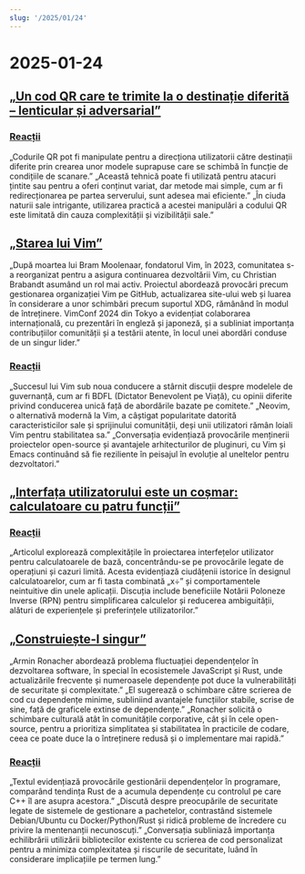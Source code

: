 ```yaml
---
slug: '/2025/01/24'
---
```


# 2025-01-24

## [„Un cod QR care te trimite la o destinație diferită – lenticular și adversarial”](https://mstdn.social/@isziaui/113874436953157913)

### [Reacții](https://news.ycombinator.com/item?id=42809268)

„Codurile QR pot fi manipulate pentru a direcționa utilizatorii către destinații diferite prin crearea unor modele suprapuse care se schimbă în funcție de condițiile de scanare.” „Această tehnică poate fi utilizată pentru atacuri țintite sau pentru a oferi conținut variat, dar metode mai simple, cum ar fi redirecționarea pe partea serverului, sunt adesea mai eficiente.” „În ciuda naturii sale intrigante, utilizarea practică a acestei manipulări a codului QR este limitată din cauza complexității și vizibilității sale.”

## [„Starea lui Vim”](https://lwn.net/Articles/1002342/)

„După moartea lui Bram Moolenaar, fondatorul Vim, în 2023, comunitatea s-a reorganizat pentru a asigura continuarea dezvoltării Vim, cu Christian Brabandt asumând un rol mai activ. Proiectul abordează provocări precum gestionarea organizației Vim pe GitHub, actualizarea site-ului web și luarea în considerare a unor schimbări precum suportul XDG, rămânând în modul de întreținere. VimConf 2024 din Tokyo a evidențiat colaborarea internațională, cu prezentări în engleză și japoneză, și a subliniat importanța contribuțiilor comunității și a testării atente, în locul unei abordări conduse de un singur lider.”

### [Reacții](https://news.ycombinator.com/item?id=42810176)

„Succesul lui Vim sub noua conducere a stârnit discuții despre modelele de guvernanță, cum ar fi BDFL (Dictator Benevolent pe Viață), cu opinii diferite privind conducerea unică față de abordările bazate pe comitete.” „Neovim, o alternativă modernă la Vim, a câștigat popularitate datorită caracteristicilor sale și sprijinului comunității, deși unii utilizatori rămân loiali Vim pentru stabilitatea sa.” „Conversația evidențiază provocările menținerii proiectelor open-source și avantajele arhitecturilor de pluginuri, cu Vim și Emacs continuând să fie reziliente în peisajul în evoluție al uneltelor pentru dezvoltatori.”

## [„Interfața utilizatorului este un coșmar: calculatoare cu patru funcții”](https://lcamtuf.substack.com/p/ui-is-hell-four-function-calculators)

### [Reacții](https://news.ycombinator.com/item?id=42810300)

„Articolul explorează complexitățile în proiectarea interfețelor utilizator pentru calculatoarele de bază, concentrându-se pe provocările legate de operațiuni și cazuri limită. Acesta evidențiază ciudățenii istorice în designul calculatoarelor, cum ar fi tasta combinată „x÷” și comportamentele neintuitive din unele aplicații. Discuția include beneficiile Notării Poloneze Inverse (RPN) pentru simplificarea calculelor și reducerea ambiguității, alături de experiențele și preferințele utilizatorilor.”

## [„Construiește-l singur”](https://lucumr.pocoo.org/2025/1/24/build-it-yourself/)

„Armin Ronacher abordează problema fluctuației dependențelor în dezvoltarea software, în special în ecosistemele JavaScript și Rust, unde actualizările frecvente și numeroasele dependențe pot duce la vulnerabilități de securitate și complexitate.” „El sugerează o schimbare către scrierea de cod cu dependențe minime, subliniind avantajele funcțiilor stabile, scrise de sine, față de graficele extinse de dependențe.” „Ronacher solicită o schimbare culturală atât în comunitățile corporative, cât și în cele open-source, pentru a prioritiza simplitatea și stabilitatea în practicile de codare, ceea ce poate duce la o întreținere redusă și o implementare mai rapidă.”

### [Reacții](https://news.ycombinator.com/item?id=42812641)

„Textul evidențiază provocările gestionării dependențelor în programare, comparând tendința Rust de a acumula dependențe cu controlul pe care C++ îl are asupra acestora.” „Discută despre preocupările de securitate legate de sistemele de gestionare a pachetelor, contrastând sistemele Debian/Ubuntu cu Docker/Python/Rust și ridică probleme de încredere cu privire la mentenanții necunoscuți.” „Conversația subliniază importanța echilibrării utilizării bibliotecilor existente cu scrierea de cod personalizat pentru a minimiza complexitatea și riscurile de securitate, luând în considerare implicațiile pe termen lung.”

<head>
  <meta property="og:title" content="„Un cod QR care te trimite la o destinație diferită – lenticular și adversarial”" />
  <meta property="og:type" content="website" />
  <meta property="og:image" content="https://og.cho.sh/api/og/?title=%E2%80%9EUn%20cod%20QR%20care%20te%20trimite%20la%20o%20destina%C8%9Bie%20diferit%C4%83%20%E2%80%93%20lenticular%20%C8%99i%20adversarial%E2%80%9D&subheading=vineri%2C%2024%20ianuarie%202025%3A%20Rezumat%20Hacker%20News" />
</head>
